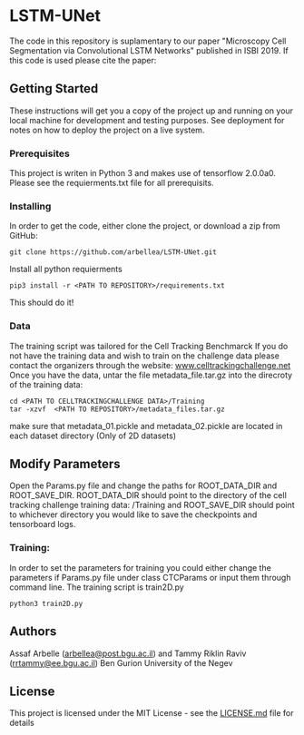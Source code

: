 # LSTM-UNet

The code in this repository is suplamentary to our paper "Microscopy Cell Segmentation via Convolutional LSTM Networks" published in ISBI 2019.
If this code is used please cite the paper:


## Getting Started

These instructions will get you a copy of the project up and running on your local machine for development and testing purposes. See deployment for notes on how to deploy the project on a live system.

### Prerequisites


This project is writen in Python 3 and makes use of tensorflow 2.0.0a0. 
Please see the requierments.txt file for all prerequisits. 

### Installing

In order to get the code, either clone the project, or download a zip from GitHub:
```
git clone https://github.com/arbellea/LSTM-UNet.git
```

Install all python requierments

```
pip3 install -r <PATH TO REPOSITORY>/requirements.txt 
```

This should do it!
### Data

The training script was tailored for the Cell Tracking Benchmarck
If you do not have the training data and wish to train on the challenge data please contact the organizers through the website: www.celltrackingchallenge.net
Once you have the data, untar the file metadata_file.tar.gz into the direcroty of the training data: 

```
cd <PATH TO CELLTRACKINGCHALLENGE DATA>/Training
tar -xzvf  <PATH TO REPOSITORY>/metadata_files.tar.gz
```
make sure that metadata_01.pickle and metadata_02.pickle are located in each dataset directory (Only of 2D datasets)
## Modify Parameters

Open the Params.py file and change the paths for ROOT_DATA_DIR and ROOT_SAVE_DIR. 
ROOT_DATA_DIR should point to the directory of the cell tracking challenge training data: <PATH TO CELLTRACKINGCHALLENGE DATA>/Training
and ROOT_SAVE_DIR should point to whichever directory you would like to save the checkpoints and tensorboard logs.

### Training:
In order to set the parameters for training you could either change the parameters if Params.py file under class CTCParams
or input them through command line.
The training script is train2D.py

```
python3 train2D.py
```

## Authors

Assaf Arbelle (arbellea@post.bgu.ac.il) and Tammy Riklin Raviv (rrtammy@ee.bgu.ac.il)
Ben Gurion University of the Negev
## License

This project is licensed under the MIT License - see the [LICENSE.md](LICENSE.md) file for details
